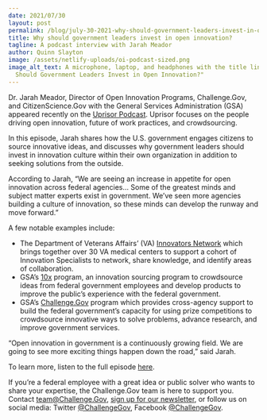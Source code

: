 ```yaml
---
date: 2021/07/30
layout: post
permalink: /blog/july-30-2021-why-should-government-leaders-invest-in-open-innovation/
title: Why should government leaders invest in open innovation?
tagline: A podcast interview with Jarah Meador
author: Quinn Slayton
image: /assets/netlify-uploads/oi-podcast-sized.png
image_alt_text: A microphone, laptop, and headphones with the title line "Why
  Should Government Leaders Invest in Open Innovation?"
---
```

Dr. Jarah Meador, Director of Open Innovation Programs, Challenge.Gov, and CitizenScience.Gov with the General Services Administration (GSA) appeared recently on the [Uprisor Podcast](https://www.uprisor.com/podcasts/ep030). Uprisor focuses on the people driving open innovation, future of work practices, and crowdsourcing.

In this episode, Jarah shares how the U.S. government engages citizens to source innovative ideas, and discusses why government leaders should invest in innovation culture within their own organization in addition to seeking solutions from the outside.

According to Jarah, “We are seeing an increase in appetite for open innovation across federal agencies… Some of the greatest minds and subject matter experts exist in government. We’ve seen more agencies building a culture of innovation, so these minds can develop the runway and move forward.”

A few notable examples include: 

* The Department of Veterans Affairs’ (VA) [Innovators Network](https://www.va.gov/INNOVATIONECOSYSTEM/views/who-we-are/innovation-network.html) which brings together over 30 VA medical centers to support a cohort of Innovation Specialists to network, share knowledge, and identify areas of collaboration.
* GSA’s [10x](https://10x.gsa.gov/) program, an innovation sourcing program to crowdsource ideas from federal government employees and develop products to improve the public’s experience with the federal government.
* GSA’s [Challenge.Gov](www.challenge.gov) program which provides cross-agency support to build the federal government’s capacity for using prize competitions to crowdsource innovative ways to solve problems, advance research, and improve government services. 

“Open innovation in government is a continuously growing field. We are going to see more exciting things happen down the road,” said Jarah. 

To learn more, listen to the full episode [here](https://www.uprisor.com/podcasts/ep030).

If you’re a federal employee with a great idea or public solver who wants to share your expertise, the  Challenge.Gov team is here to support you. Contact [team@Challenge.Gov](mailto:team@Challenge.Gov), [sign up for our newsletter](https://public.govdelivery.com/accounts/USGSATTS/subscriber/topics?qsp=USGSATTS_6), or follow us on social media: Twitter [@ChallengeGov](https://twitter.com/challengegov), Facebook [@ChallengeGov](https://www.facebook.com/ChallengeGov/).
